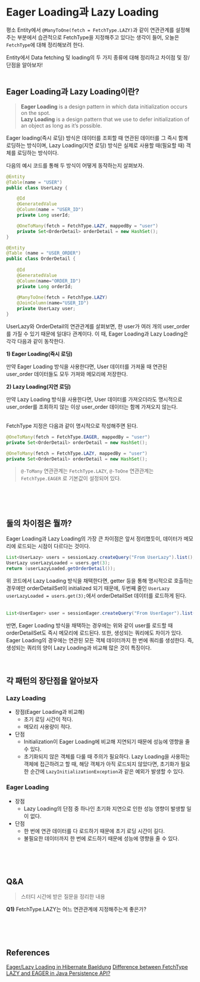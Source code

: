 # Eager Loading과 Lazy Loading

평소 Entity에서 `@ManyToOne(fetch = FetchType.LAZY)`과 같이 연관관계를 설정해주는 부분에서 습관적으로 FetchType을 지정해주고 있다는 생각이 들어, 오늘은 `FetchType`에 대해 정리해보려 한다.

Entity에서 Data fetching 및 loading의 두 가지 종류에 대해 정리하고 차이점 및 장/단점을 알아보자!
<br>
<br>

## Eager Loading과 Lazy Loading이란?

> **Eager Loading** is a design pattern in which data initialization occurs on the spot. <br>
**Lazy Loading** is a design pattern that we use to defer initialization of an object as long as it’s possible.
> 

Eager loading(즉시 로딩) 방식은 데이터를 조회할 때 연관된 데이터를 그 즉시 함께 로딩하는 방식이며, Lazy Loading(지연 로딩) 방식은 실제로 사용할 때(필요할 때) 객체를 로딩하는 방식이다.

다음의 예시 코드를 통해 두 방식이 어떻게 동작하는지 살펴보자.

```java
@Entity
@Table(name = "USER")
public class UserLazy {

    @Id
    @GeneratedValue
    @Column(name = "USER_ID")
    private Long userId;

    @OneToMany(fetch = FetchType.LAZY, mappedBy = "user")
    private Set<OrderDetail> orderDetail = new HashSet();
}
```

```java
@Entity
@Table (name = "USER_ORDER")
public class OrderDetail {
    
    @Id
    @GeneratedValue
    @Column(name="ORDER_ID")
    private Long orderId;
    
    @ManyToOne(fetch = FetchType.LAZY)
    @JoinColumn(name="USER_ID")
    private UserLazy user;
}
```

UserLazy와 OrderDetail의 연관관계를 살펴보면, 한 user가 여러 개의 user_order를 가질 수 있기 때문에 일대다 관계이다. 이 때, Eager Loading과 Lazy Loading은 각각 다음과 같이 동작한다.

**1) Eager Loading(즉시 로딩)**

만약 Eager Loading 방식을 사용한다면, User 데이터를 가져올 때 연관된 user_order 데이터들도 모두 가져와 메모리에 저장한다.

**2) Lazy Loading(지연 로딩)**

만약 Lazy Loading 방식을 사용한다면, User 데이터를 가져오더라도 명시적으로 user_order를 조회하지 않는 이상 user_order 데이터는 함께 가져오지 않는다.
<br>
<br>

FetchType 지정은 다음과 같이 명시적으로 작성해주면 된다.
```java
@OneToMany(fetch = FetchType.EAGER, mappedBy = "user")
private Set<OrderDetail> orderDetail = new HashSet();
```
```java
@OneToMany(fetch = FetchType.LAZY, mappedBy = "user")
private Set<OrderDetail> orderDetail = new HashSet();
```

> `@-ToMany` 연관관계는 `FetchType.LAZY`, `@-ToOne` 연관관계는 `FetchType.EAGER` 로 기본값이 설정되어 있다.
<br>
<br>
<br>

## 둘의 차이점은 뭘까?
Eager Loading과 Lazy Loading의 가장 큰 차이점은 앞서 정리했듯이, 데이터가 메모리에 로드되는 시점이 다르다는 것이다.
```java
List<UserLazy> users = sessionLazy.createQuery("From UserLazy").list(); // 모든 user 조회
UserLazy userLazyLoaded = users.get(3);
return (userLazyLoaded.getOrderDetail());
```
위 코드에서 Lazy Loading 방식을 채택한다면, getter 등을 통해 명시적으로 호출하는 경우에만 orderDetailSet이 initialized 되기 때문에, 두번째 줄인 `UserLazy userLazyLoaded = users.get(3);`에서 orderDetailSet 데이터를 로드하게 된다.
<br>
<br>

```java
List<UserEager> user = sessionEager.createQuery("From UserEager").list();
```
반면, Eager Loading 방식을 채택하는 경우에는 위와 같이 user를 로드할 때 orderDetailSet도 즉시 메모리에 로드된다.
또한, 생성되는 쿼리에도 차이가 있다. Eager Loading의 경우에는 연관된 모든 객체 데이터까지 한 번에 쿼리를 생성한다. 즉, 생성되는 쿼리의 양이 Lazy Loading과 비교해 많은 것이 특징이다. 
<br>
<br>
<br>

## 각 패턴의 장단점을 알아보자
### **Lazy Loading**

- 장점(Eager Loading과 비교해)
    - 초기 로딩 시간이 적다.
    - 메모리 사용량이 적다.
- 단점
    - Initialization이 Eager Loading에 비교해 지연되기 때문에 성능에 영향을 줄 수 있다.
    - 초기화되지 않은 객체를 다룰 때 주의가 필요하다. Lazy Loading을 사용하는 객체에 접근하려고 할 때, 해당 객체가 아직 로드되지 않았다면, 초기화가 필요한 순간에 `LazyInitializationException`과 같은 예외가 발생할 수 있다.
    

### Eager Loading

- 장점
    - Lazy Loading의 단점 중 하나인 초기화 지연으로 인한 성능 영향이 발생할 일이 없다.
- 단점
    - 한 번에 연관 데이터를 다 로드하기 때문에 초기 로딩 시간이 길다.
    - 불필요한 데이터까지 한 번에 로드하기 때문에 성능에 영향을 줄 수 있다.
<br>
<br>
<br>

## Q&A
> 스터디 시간에 받은 질문을 정리한 내용

**Q1)** FetchType.LAZY는 어느 연관관계에 지정해주는게 좋은가?


<br>
<br>
<br>

## References
[Eager/Lazy Loading in Hibernate Baeldung](https://www.baeldung.com/hibernate-lazy-eager-loading)
[Difference between FetchType LAZY and EAGER in Java Persistence API?](https://stackoverflow.com/questions/2990799/difference-between-fetchtype-lazy-and-eager-in-java-persistence-api)
